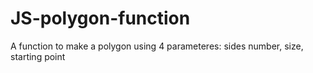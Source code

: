 # JS-polygon-function
A function to make a polygon using 4 parameteres: sides number, size, starting point
